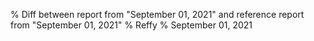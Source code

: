 % Diff between report from "September 01, 2021" and reference report from "September 01, 2021"
% Reffy
% September 01, 2021

